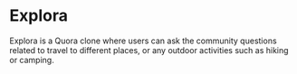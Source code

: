 # Explora

Explora is a Quora clone where users can ask the community questions related to travel to different places, or any outdoor activities such as hiking or camping.
